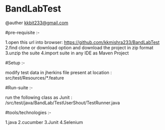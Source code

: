 # BandLabTest
@auther kkbit233@gmail.com

#pre-requisite :-

1.open this url into browser:
https://github.com/kkmishra233/BandLabTest
2.find clone or download option and download the project in zip format 
3.unzip the suite
4.import suite in any IDE as Maven Project

#Setup :-

modify test data in jherkins file present at location : src/test/Resources/*.feature

#Run-suite :-

run the following class as Junit : /src/test/java/BandLab/TestUserShout/TestRunner.java 

#tools/technologies :-

1.java
2.cucumber
3.Junit
4.Selenium